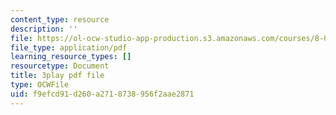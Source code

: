 ```yaml
---
content_type: resource
description: ''
file: https://ol-ocw-studio-app-production.s3.amazonaws.com/courses/8-01sc-classical-mechanics-fall-2016/f9efcd91d260a2718738956f2aae2871_1UdGbyj8924.pdf
file_type: application/pdf
learning_resource_types: []
resourcetype: Document
title: 3play pdf file
type: OCWFile
uid: f9efcd91-d260-a271-8738-956f2aae2871
---
```

